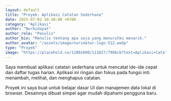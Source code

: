 ```yaml
---
layout: default
title: "Proyek: Aplikasi Catatan Sederhana"
date: 2025-07-02 10:30:00 +0700
category: "Aplikasi"
author: "Nurhidayat"
author_role: "Penulis"
author_bio: "Menulis tentang apa saja yang menurutku menarik."
author_avatar: "/assets/image/nurimator-logo-512.webp"
type: "Proyek"
image: "https://placehold.co/1200x600/111827/7986cb?text=Aplikasi+Catatan"
---
```


Saya membuat aplikasi catatan sederhana untuk mencatat ide-ide cepat dan daftar tugas harian. Aplikasi ini ringan dan fokus pada fungsi inti: menambah, melihat, dan menghapus catatan.

Proyek ini saya buat untuk belajar dasar UI dan manajemen data lokal di browser. Desainnya dibuat simpel agar mudah dipahami pengguna baru.

